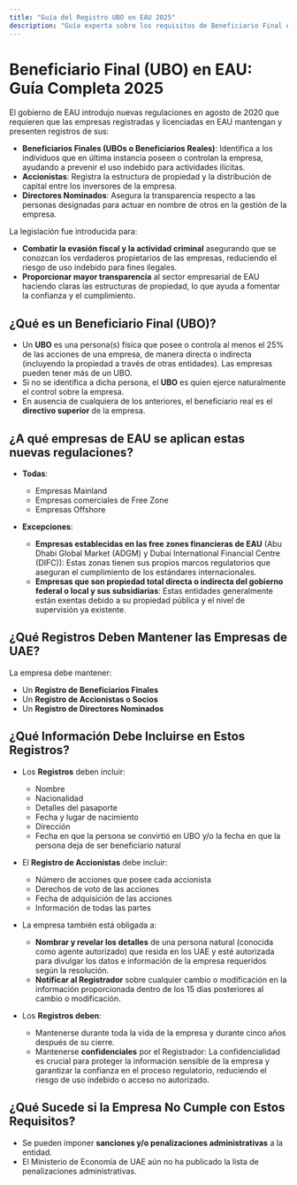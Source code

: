 ```yaml
---
title: "Guía del Registro UBO en EAU 2025"
description: "Guía experta sobre los requisitos de Beneficiario Final en EAU. Visión completa de regulaciones, cumplimiento y obligaciones de reporte."
---
```


# Beneficiario Final (UBO) en EAU: Guía Completa 2025

El gobierno de EAU introdujo nuevas regulaciones en agosto de 2020 que requieren que las empresas registradas y licenciadas en EAU mantengan y presenten registros de sus:

- **Beneficiarios Finales (UBOs o Beneficiarios Reales)**: Identifica a los individuos que en última instancia poseen o controlan la empresa, ayudando a prevenir el uso indebido para actividades ilícitas.
- **Accionistas**: Registra la estructura de propiedad y la distribución de capital entre los inversores de la empresa.
- **Directores Nominados**: Asegura la transparencia respecto a las personas designadas para actuar en nombre de otros en la gestión de la empresa.

La legislación fue introducida para:

- **Combatir la evasión fiscal y la actividad criminal** asegurando que se conozcan los verdaderos propietarios de las empresas, reduciendo el riesgo de uso indebido para fines ilegales.
- **Proporcionar mayor transparencia** al sector empresarial de EAU haciendo claras las estructuras de propiedad, lo que ayuda a fomentar la confianza y el cumplimiento.

## ¿Qué es un Beneficiario Final (UBO)?

- Un **UBO** es una persona(s) física que posee o controla al menos el 25% de las acciones de una empresa, de manera directa o indirecta (incluyendo la propiedad a través de otras entidades). Las empresas pueden tener más de un UBO.
- Si no se identifica a dicha persona, el **UBO** es quien ejerce naturalmente el control sobre la empresa.
- En ausencia de cualquiera de los anteriores, el beneficiario real es el **directivo superior** de la empresa.

## ¿A qué empresas de EAU se aplican estas nuevas regulaciones?

- **Todas**:

  - Empresas Mainland
  - Empresas comerciales de Free Zone
  - Empresas Offshore

- **Excepciones**:
  - **Empresas establecidas en las free zones financieras de EAU** (Abu Dhabi Global Market (ADGM) y Dubai International Financial Centre (DIFC)): Estas zonas tienen sus propios marcos regulatorios que aseguran el cumplimiento de los estándares internacionales.
  - **Empresas que son propiedad total directa o indirecta del gobierno federal o local y sus subsidiarias**: Estas entidades generalmente están exentas debido a su propiedad pública y el nivel de supervisión ya existente.

## ¿Qué Registros Deben Mantener las Empresas de UAE?

La empresa debe mantener:

- Un **Registro de Beneficiarios Finales**
- Un **Registro de Accionistas o Socios**
- Un **Registro de Directores Nominados**

## ¿Qué Información Debe Incluirse en Estos Registros?

- Los **Registros** deben incluir:

  - Nombre
  - Nacionalidad
  - Detalles del pasaporte
  - Fecha y lugar de nacimiento
  - Dirección
  - Fecha en que la persona se convirtió en UBO y/o la fecha en que la persona deja de ser beneficiario natural

- El **Registro de Accionistas** debe incluir:

  - Número de acciones que posee cada accionista
  - Derechos de voto de las acciones
  - Fecha de adquisición de las acciones
  - Información de todas las partes

- La empresa también está obligada a:

  - **Nombrar y revelar los detalles** de una persona natural (conocida como agente autorizado) que resida en los UAE y esté autorizada para divulgar los datos e información de la empresa requeridos según la resolución.
  - **Notificar al Registrador** sobre cualquier cambio o modificación en la información proporcionada dentro de los 15 días posteriores al cambio o modificación.

- Los **Registros deben**:
  - Mantenerse durante toda la vida de la empresa y durante cinco años después de su cierre.
  - Mantenerse **confidenciales** por el Registrador: La confidencialidad es crucial para proteger la información sensible de la empresa y garantizar la confianza en el proceso regulatorio, reduciendo el riesgo de uso indebido o acceso no autorizado.

## ¿Qué Sucede si la Empresa No Cumple con Estos Requisitos?

- Se pueden imponer **sanciones y/o penalizaciones administrativas** a la entidad.
- El Ministerio de Economía de UAE aún no ha publicado la lista de penalizaciones administrativas.